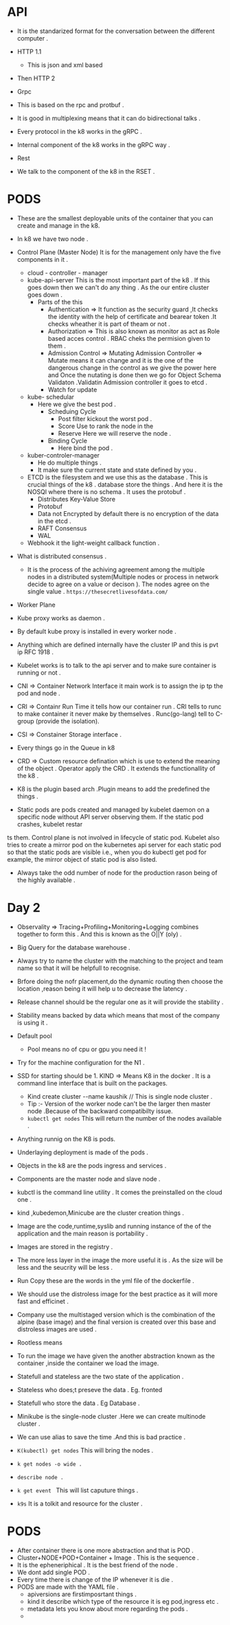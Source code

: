 # API
- It is the standarized format for the conversation between the  different computer .
-  HTTP 1.1 
   - This is json and xml based
- Then HTTP 2

- Grpc 
 - This is based on the rpc and protbuf .
 - It is good in multiplexing means that it can do bidirectional talks .
 - Every protocol in the k8 works in the gRPC .
 - Internal component of the k8 works in the gRPC way .
- Rest
 - We talk to the component of the k8 in the RSET .   

# PODS
- These are the smallest deployable units of the container that you can create and manage in the k8.
- In k8 we have  two node .
 - Control Plane (Master Node) It is for the management only  have the five components in it . 
    - cloud - controller - manager 
    - kube-api-server  This is the most important part of the k8 . If this goes down then we can't do any thing . As the our entire  cluster goes down .
      - Parts of the this 
        - Authentication => It function as the security guard ,It checks the identity with the help of certificate and bearear token .It checks wheather it is part of theam or not .
        - Authorization => This is also known as monitor as act as Role based acces control . RBAC cheks the permision given to them .
        - Admission Control => Mutating Admission Controller => Mutate means it can change and it is the one of the dangerous change in the control as we give the power here and Once the nutating is done then we go for Object Schema Validaton  .Validatin  Admission controller  it goes to etcd .
        - Watch for update 
    - kube- schedular
      - Here we give the best pod .
        - Scheduing Cycle
          - Post filter kickout the worst pod .
          - Score Use to rank the node in the 
          - Reserve Here we will reserve the node .
        - Binding Cycle 
          - Here bind the pod .
    - kuber-controler-manager
       - He do multiple things .
       - It make sure the current state and state defined by  you  .
    - ETCD is the filesystem  and we use this as the database . This is crucial things of the k8 . database store the things . And here it is the NOSQl where there is no schema .  It uses the protobuf .
      - Distributes Key-Value Store
      - Protobuf
      - Data not Encrypted by default  there is no encryption of the data  in the etcd .
      - RAFT Consensus
      - WAL
    - Webhook it the light-weight callback function .

 
 - What is distributed consensus .
   - It is the process of the achiving agreement among the multiple nodes in a distributed system(Multiple nodes or process in network decide to agree on a value or decison ). The nodes agree on the single value . `https://thesecretlivesofdata.com/`





 - Worker Plane
  - Kube proxy works as daemon .
  - By default kube proxy is installed in every worker node .
  - Anything which are defined internally have the cluster IP and this is pvt ip RFC 1918 .
  - Kubelet works is to talk to the api server and to make sure container is running or not .
  - CNI => Container Network Interface it main work is to assign the ip tp the pod and node .
  - CRI => Containr Run Time it tells how our container run . CRI tells to runc to make container it never make by themselves . Runc(go-lang) tell to C-group (provide the isolation).
  - CSI => Constainer Storage interface . 
  - Every things go in the Queue in k8
- CRD => Custom resource defination which is use to extend the meaning of the object . Operator apply the CRD . It extends the functionallity of the k8 .
- K8 is the plugin based arch .Plugin means to add the predefined the things .
-  Static pods are pods created and managed by kubelet daemon on a specific node without API server observing them. If the static pod crashes, kubelet restar

ts them. Control plane is not involved in lifecycle of static pod. Kubelet also tries to create a mirror pod on the kubernetes api server for each static pod so that the static pods are visible i.e., when you do kubectl get pod for example, the mirror object of static pod is also listed.
- Always take the odd number of node for the production rason being of the highly available . 

 # Day 2
 - Observality => Tracing+Profiling+Monitoring+Logging combines together to form this . And this is known as the O||Y (oly) .

 - Big Query for the database warehouse .
 -  Always try to name the cluster with the matching to the project and team name so that it will be helpfull to recognise.
 - Brfore doing the nofr placement,do the dynamic routing then choose the location ,reason being it will help u to decrease the latency .
 - Release channel  should be the regular one as it will provide the stability .
 - Stability means backed by data which means that most of the company is using it .
 - Default pool 
   - Pool means no of cpu or gpu you need it  !
 - Try for the machine configuration for the N1 .
 - SSD for starting should be 1.
 KIND => Means K8 in the docker .    It is a command line interface that is built on the packages.
   - Kind create cluster --name kaushik // This is single node cluster .
   -  Tip :- Version of the worker node can't be the larger then master node .Because of the backward compatibilty issue.
   - `kubectl get nodes` This will return the number of the nodes available .  
  - Anything runnig on the K8 is pods.
  - Underlaying deployment is made of the pods .
  - Objects in the k8 are the pods ingress and services .
  - Components are the master node and slave node .
  - kubctl is the command line utility . It comes the preinstalled on the cloud one .
  - kind ,kubedemon,Minicube are the cluster creation things .
  - Image are the code,runtime,syslib and running instance of the of the application and the main reason is portability .
  - Images are stored in the registry .
  - The more less layer in the image the more useful it is . As the size will be less and the seucrity will be less .
  - Run Copy these are the words in the yml file of the dockerfile .
  - We should use the distroless image for the best practice as it will more fast and efficinet .
  - Company use the multistaged version which is the combination of the alpine (base image) and the final version is created over this base and distroless images are used .
  - Rootless means 
- To run the image we have given the another abstraction known as the container ,inside the container we load the image.

- Statefull and stateless are the two state of the application .
 - Stateless who does;t preseve the data . Eg. fronted 
 - Statefull who store the data . Eg Database .

 - Minikube is the single-node cluster .Here we can create multinode cluster .

 - We can use alias to save the time .And this is bad practice .
  - `K(kubectl) get nodes` This will bring the nodes .
  - `k get nodes -o wide .`
  - `describe node .`
  - `k get event ` This will list caputure things .
  - `k9s` It is a tolkit and resource for the cluster .
  
# PODS
- After container there is one more abstraction and that is POD .
- Cluster+NODE+POD+Container + Image . This is the sequence .
- It is the epheneriphical . It is the best friend of the node .
- We dont add single POD .
- Every time there is change of the IP whenever it is die .
- PODS are made with the YAML file .
  - apiversions are firstimposrtant things .
  - kind it describe which type of the resource it is eg pod,ingress etc .
  - metadata lets you know about more  regarding the pods .
  - 